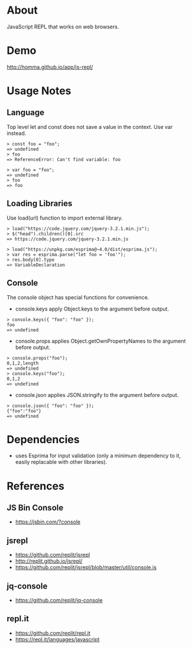 # About

JavaScript REPL that works on web browsers.

# Demo

http://homma.github.io/app/js-repl/

# Usage Notes

## Language

Top level let and const does not save a value in the context. Use var instead.

````
> const foo = "foo";
=> undefined
> foo
=> ReferenceError: Can't find variable: foo
````
````
> var foo = "foo";
=> undefined
> foo
=> foo
````

## Loading Libraries

Use load(url) function to import external library.

````
> load("https://code.jquery.com/jquery-3.2.1.min.js");
> $("head").children()[0].src
=> https://code.jquery.com/jquery-3.2.1.min.js
````
````
> load("https://unpkg.com/esprima@~4.0/dist/esprima.js");
> var res = esprima.parse("let foo = 'foo'");
> res.body[0].type
=> VariableDeclaration
````

## Console

The console object has special functions for convenience.

- console.keys apply Object.keys to the argument before output.
````
> console.keys({ "foo": "foo" });
foo
=> undefined
````

- console.props applies Object.getOwnPropertyNames to the argument before output.
````
> console.props("foo");
0,1,2,length
=> undefined
> console.keys("foo");
0,1,2
=> undefined
````

- console.json applies JSON.stringify to the argument before output.
````
> console.json({ "foo": "foo" });
{"foo":"foo"}
=> undefined
````

# Dependencies
- uses Esprima for input validation (only a minimum dependency to it, easily replacable with other libraries).

# References

## JS Bin Console
- https://jsbin.com/?console

## jsrepl
- https://github.com/replit/jsrepl
- http://replit.github.io/jsrepl/
- https://github.com/replit/jsrepl/blob/master/util/console.js

## jq-console
- https://github.com/replit/jq-console

## repl.it
- https://github.com/replit/repl.it
- https://repl.it/languages/javascript

